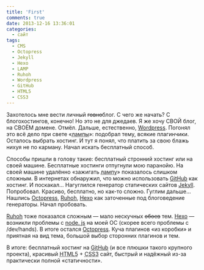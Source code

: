 ```yaml
---
title: 'First'
comments: true
date: 2013-12-16 13:36:01
categories:
  - сайт
tags:
  - CMS
  - Octopress
  - Jekyll
  - Hexo
  - LAMP
  - Ruhoh
  - Wordpress
  - GitHub
  - HTML5
  - CSS3
---
```


Захотелось мне вести личный <del>говно</del>блог. С чего же начать? С блогохостингов, конечно! Но это не для джедаев. Я же хочу СВОЙ блог, на СВОЁМ домене. Отмёл. Дальше, естественно, <a href="https://wordpress. org">Wordpress</a>. Погонял это всё дело при свете «<acronym title="LAMP = Linux, Apache, MySQL, PHP">лампы</acronym>»: подобрал тему, всякие плагинчики. Осталось выбрать хостинг. И тут я понял, что платить за свою блажь нихуя не по карману. Начал искать бесплатный способ.

Способы пришли в голову такие: бесплатный стронний хостинг или на своей машине. Бесплатные хостинги отпугнули мою паранойю. На своей машине удалённо «зажигать <acronym title="LAMP = Linux, Apache, MySQL, PHP">лампу</acronym>» показалось слишком сложным. В интернетах обнаружил, что можно использовать <a href="https://github.com">GitHub</a> как хостинг. И поскакал... Нагуглился генератор статических сайтов <a href="http://jekyllrb.com">Jekyll</a>. Попробовал. Красиво, бесплатно, но как-то сложно. Гуглим дальше... Нашлись <a href="http://octopress.org">Octopress</a>, <a href="http://ruhoh.com">Ruhoh</a>, <a href="http://zespia.tw/hexo">Hexo</a> как заточенные под блоговедение генераторы. Начал пробовать.

<a href="http://ruhoh.com">Ruhoh</a> тоже показался сложным — мало нескучных <del>обоев</del> тем. <a href="http://zespia.tw/hexo">Hexo</a> — возникли проблемы с <a href="http://nodejs.org">node. js</a> на моей ОС (скорее всего проблемы с /dev/hands). В итоге остался <a href="http://octopress.org">Octopress</a>. Куча плагинов «из коробки» и приятная на вид тема, большой выбор сторонних плагинов и тем.

В итоге: бесплатный хостинг на <a href="https://github.com">GitHub</a> (и все плюшки такого крупного проекта), красивый <abbr title="HyperText Markup Language, version 5">HTML5</abbr> + <abbr title="Cascading Style Sheets, version 3">CSS3</abbr> сайт, быстрый и надёжный из-за практически полной «статичности».
